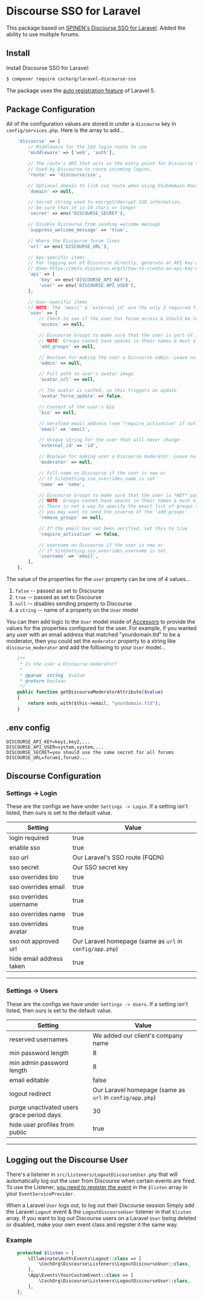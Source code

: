 

# Discourse SSO for Laravel

This package based on [SPINEN's Discourse SSO for Laravel](https://github.com/spinen/laravel-discourse-sso).
Added the ability to use multiple forums.

## Install

Install Discourse SSO for Laravel:

```bash
$ composer require cochorg/laravel-discourse-sso
```

The package uses the [auto registration feature](https://laravel.com/docs/5.8/packages#package-discovery) of Laravel 5.

## Package Configuration

All of the configuration values are stored in under a `discourse` key in `config/services.php`.  Here is the array to add...

```php
    'discourse' => [
        // Middleware for the SSO login route to use
        'middleware' => ['web', 'auth'],

        // The route's URI that acts as the entry point for Discourse to start the SSO process.
        // Used by Discourse to route incoming logins.
        'route' => 'discourse/sso',

        // Optional domain to link sso route when using SSubdomain Routing
        'domain' => null,

        // Secret string used to encrypt/decrypt SSO information,
        // be sure that it is 10 chars or longer
        'secret' => env('DISCOURSE_SECRET'),

        // Disable Discourse from sending welcome message
        'suppress_welcome_message' => 'true',

        // Where the Discourse forum lives
        'url' => env('DISCOURSE_URL'),

        // Api-specific items
        // For logging out of Discourse directly, generate an API key as an "All user key" and put the key & user here.
        // @see https://meta.discourse.org/t/how-to-create-an-api-key-on-the-admin-panel/87383
        'api' => [
            'key' => env('DISCOURSE_API_KEY'),
            'user' => env('DISCOURSE_API_USER'),
        ],

        // User-specific items
        // NOTE: The 'email' & 'external_id' are the only 2 required fields
        'user' => [
            // Check to see if the user has forum access & should be logged in via SSO
            'access' => null,

            // Discourse Groups to make sure that the user is part of in a comma-separated string
            // NOTE: Groups cannot have spaces in their names & must already exist in Discourse
            'add_groups' => null,

            // Boolean for making the user a Discourse admin. Leave null to ignore
            'admin' => null,

            // Full path to user's avatar image
            'avatar_url' => null,

            // The avatar is cached, so this triggers an update
            'avatar_force_update' => false,

            // Content of the user's bio
            'bio' => null,

            // Verified email address (see "require_activation" if not verified)
            'email' => 'email',

            // Unique string for the user that will never change
            'external_id' => 'id',

            // Boolean for making user a Discourse moderator. Leave null to ignore
            'moderator' => null,

            // Full name on Discourse if the user is new or
            // if SiteSetting.sso_overrides_name is set
            'name' => 'name',

            // Discourse Groups to make sure that the user is *NOT* part of in a comma-separated string.
            // NOTE: Groups cannot have spaces in their names & must already exist in Discourse
            // There is not a way to specify the exact list of groups that a user is in, so
            // you may want to send the inverse of the 'add_groups'
            'remove_groups' => null,

            // If the email has not been verified, set this to true
            'require_activation' => false,

            // username on Discourse if the user is new or
            // if SiteSetting.sso_overrides_username is set
            'username' => 'email',
        ],
    ],
```

The value of the properties for the `user` property can be one of 4 values...

1. `false` -- passed as set to Discourse
2. `true` -- passed as set to Discourse
3. `null` -- disables sending property to Discourse
4. a `string` -- name of a property on the `User` model

You can then add logic to the `User` model inside of [Accessors](https://laravel.com/docs/master/eloquent-mutators#defining-an-accessor) to provide the values for the properties configured for the user.  For example, if you wanted any user with an email address that matched "yourdomain.tld" to be a moderator, then you could set the `moderator` property to a string like `discourse_moderator` and add the following to your `User` model...

```php
    /**
     * Is the user a Discourse moderator?
     *
     * @param  string  $value
     * @return boolean
     */
    public function getDiscourseModeratorAttribute($value)
    {
        return ends_with($this->email, "yourdomain.tld");
    }
```

## .env config
```
DISCOURSE_API_KEY=key1,key2,...
DISCOURSE_API_USER=system,system,...
DISCOURSE_SECRET=you should use the same secret for all forums
DISCOURSE_URL=forum1,forum2...
```

## Discourse Configuration
### Settings -> Login
These are the configs we have under `Settings -> Login`. If a setting isn't listed, then ours is set to the default value.

| **Setting**              | **Value**                                                |
|--------------------------|----------------------------------------------------------|
| login required           | true                                                     |
| enable sso               | true                                                     |
| sso url                  | Our Laravel's SSO route (FQDN)                           |
| sso secret               | Our SSO secret key                                       |
| sso overrides bio        | true                                                     |
| sso overrides email      | true                                                     |
| sso overrides username   | true                                                     |
| sso overrides name       | true                                                     |
| sso overrides avatar     | true                                                     |
| sso not approved url     | Our Laravel homepage (same as `url` in `config/app.php`) |
| hide email address taken | true                                                     |
_______________________________________________________________________


### Settings -> Users
These are the configs we have under `Settings -> Users`. If a setting isn't listed, then ours is set to the default value.

| **Setting**                               | **Value**                                                |
|-------------------------------------------|----------------------------------------------------------|
| reserved usernames                        | We added our client's company name                       |
| min password length                       | 8                                                        |
| min admin password length                 | 8                                                        |
| email editable                            | false                                                    |
| logout redirect                           | Our Laravel homepage (same as `url` in `config/app.php`) |
| purge unactivated users grace period days | 30                                                       |
| hide user profiles from public            | true                                                     |
_______________________________________________________________________

## Logging out the Discourse User

There's a listener in `src/Listeners/LogoutDiscourseUser.php` that will automatically log out the user from Discourse when certain events are fired. To use the Listener, [you need to register the event](https://laravel.com/docs/master/events#registering-events-and-listeners) in the `$listen` array in your `EventServiceProvider`.

When a Laravel `User` logs out, to log out their Discourse session Simply add the Laravel `Logout` event & the `LogoutDiscourseUser` listener in that `$listen` array. If you want to log out Discourse users on a Laravel `User` being deleted or disabled, make your own event class and register it the same way.

### Example

```php
    protected $listen = [
        \Illuminate\Auth\Events\Logout::class => [
            \CochOrg\Discourse\Listeners\LogoutDiscourseUser::class,
        ],
        \App\Events\YourCustomEvent::class => [
            \CochOrg\Discourse\Listeners\LogoutDiscourseUser::class,
        ],
    ];
```
